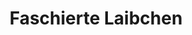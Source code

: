 ---
layout: blog
permalink: /faschierte-laibchen/
pagedesc: Faschierte Laibchen
title: Faschierte Laibchen
headline: Faschierte Laibchen
thumbnail: /assets/images/faschierte-laibchen.jpg
datafile: faschierte-laibchen
tags: [Faschiertes, Hauptspeise]
---